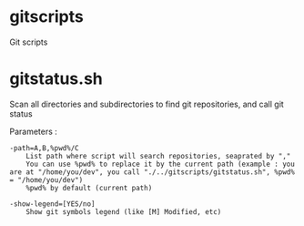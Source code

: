 gitscripts
==========

Git scripts

gitstatus.sh
============

Scan all directories and subdirectories to find git repositories, and call git status

Parameters :

    -path=A,B,%pwd%/C
        List path where script will search repositories, seaprated by ","
        You can use %pwd% to replace it by the current path (example : you are at "/home/you/dev", you call "./../gitscripts/gitstatus.sh", %pwd% = "/home/you/dev")
        %pwd% by default (current path)

    -show-legend=[YES/no]
        Show git symbols legend (like [M] Modified, etc)